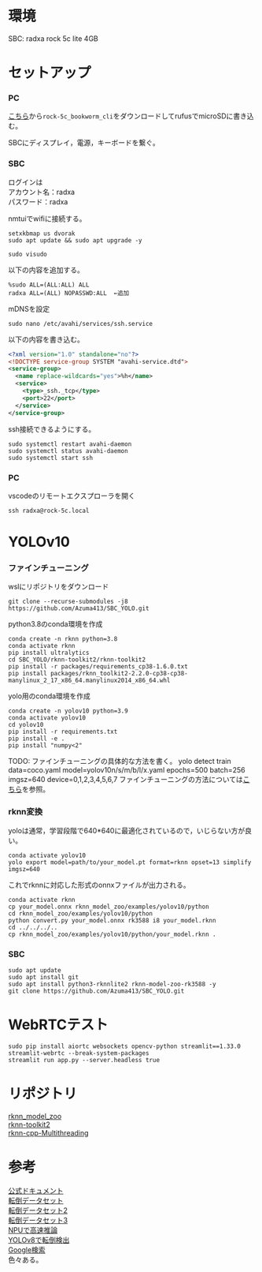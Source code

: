 # 環境
SBC: radxa rock 5c lite 4GB
# セットアップ
### PC
[こちら](https://github.com/radxa-build/rock-5c/releases/)から`rock-5c_bookworm_cli`をダウンロードしてrufusでmicroSDに書き込む。

SBCにディスプレイ，電源，キーボードを繋ぐ。
### SBC
ログインは\
アカウント名：radxa\
パスワード：radxa

nmtuiでwifiに接続する。
```
setxkbmap us dvorak
sudo apt update && sudo apt upgrade -y
```
```
sudo visudo
```
以下の内容を追加する。
```
%sudo ALL=(ALL:ALL) ALL
radxa ALL=(ALL) NOPASSWD:ALL  ←追加
```
mDNSを設定
```
sudo nano /etc/avahi/services/ssh.service
```
以下の内容を書き込む。
```xml
<?xml version="1.0" standalone="no"?>
<!DOCTYPE service-group SYSTEM "avahi-service.dtd">
<service-group>
  <name replace-wildcards="yes">%h</name>
  <service>
    <type>_ssh._tcp</type>
    <port>22</port>
  </service>
</service-group>
```
ssh接続できるようにする。
```
sudo systemctl restart avahi-daemon
sudo systemctl status avahi-daemon
sudo systemctl start ssh
```
### PC
vscodeのリモートエクスプローラを開く
```
ssh radxa@rock-5c.local
```
# YOLOv10
### ファインチューニング
wslにリポジトリをダウンロード
```
git clone --recurse-submodules -j8 https://github.com/Azuma413/SBC_YOLO.git
```
python3.8のconda環境を作成
```
conda create -n rknn python=3.8
conda activate rknn
pip install ultralytics
cd SBC_YOLO/rknn-toolkit2/rknn-toolkit2
pip install -r packages/requirements_cp38-1.6.0.txt
pip install packages/rknn_toolkit2-2.2.0-cp38-cp38-manylinux_2_17_x86_64.manylinux2014_x86_64.whl
```
yolo用のconda環境を作成
```
conda create -n yolov10 python=3.9
conda activate yolov10
cd yolov10
pip install -r requirements.txt
pip install -e .
pip install "numpy<2"
```

TODO: ファインチューニングの具体的な方法を書く。
yolo detect train data=coco.yaml model=yolov10n/s/m/b/l/x.yaml epochs=500 batch=256 imgsz=640 device=0,1,2,3,4,5,6,7
ファインチューニングの方法については[こちら](https://qiita.com/hirekatsu0523/items/f2f0e1a0f8a9ea92d913)を参照。

### rknn変換
yoloは通常，学習段階で640*640に最適化されているので，いじらない方が良い。
```
conda activate yolov10
yolo export model=path/to/your_model.pt format=rknn opset=13 simplify imgsz=640
```
これでrknnに対応した形式のonnxファイルが出力される。
```
conda activate rknn
cp your_model.onnx rknn_model_zoo/examples/yolov10/python
cd rknn_model_zoo/examples/yolov10/python
python convert.py your_model.onnx rk3588 i8 your_model.rknn
cd ../../../..
cp rknn_model_zoo/examples/yolov10/python/your_model.rknn .
```
### SBC
```
sudo apt update
sudo apt install git
sudo apt install python3-rknnlite2 rknn-model-zoo-rk3588 -y
git clone https://github.com/Azuma413/SBC_YOLO.git
```

# WebRTCテスト
```
sudo pip install aiortc websockets opencv-python streamlit==1.33.0 streamlit-webrtc --break-system-packages
streamlit run app.py --server.headless true
```


# リポジトリ
[rknn_model_zoo](https://github.com/airockchip/rknn_model_zoo)\
[rknn-toolkit2](https://github.com/airockchip/rknn-toolkit2)\
[rknn-cpp-Multithreading](https://github.com/leafqycc/rknn-cpp-Multithreading)

# 参考
[公式ドキュメント](https://developer.d-robotics.cc/rdk_doc/en/Basic_Development)\
[転倒データセット](https://ieeexplore.ieee.org/document/9171857/algorithms?tabFilter=dataset#algorithms)\
[転倒データセット2](https://universe.roboflow.com/hero-d6kgf/yolov5-fall-detection)\
[転倒データセット3](https://www.perplexity.ai/search/zhuan-dao-jian-zhi-shou-fa-tot-YMOwBnkGTA69gU3SQhbZMw)\
[NPUで高速推論](https://qiita.com/ysuito/items/a0d3201581f9057c973b#npu%E3%81%A8%E3%81%AF)\
[YOLOv8で転倒検出](https://github.com/pahaht/YOLOv8-Fall-detection)\
[Google検索](https://www.google.com/search?q=yolo+human+falling&sca_esv=fef8a0a8565c2553&sxsrf=ADLYWIK8XVuBc0kY8tuDLcxB5Fnie2qsaA%3A1728566423082&source=hp&ei=l9QHZ_rhAYfCvr0Pl7ekwQg&iflsig=AL9hbdgAAAAAZwfipxpoqxLX23iIPpkSSvkbhSfRzRyT&ved=0ahUKEwi6ifbc84OJAxUHoa8BHZcbKYgQ4dUDCA8&uact=5&oq=yolo+human+falling&gs_lp=Egdnd3Mtd2l6IhJ5b2xvIGh1bWFuIGZhbGxpbmcyCBAAGIAEGKIEMggQABiABBiiBDIIEAAYgAQYogQyCBAAGIAEGKIEMggQABiABBiiBEjyHlCjAViaHXABeACQAQCYAXSgAbINqgEEMTQuNLgBA8gBAPgBAZgCE6ACzA2oAgrCAgcQIxgnGOoCwgIMECMYgAQYExgnGIoFwgINEAAYgAQYsQMYgwEYBMICCxAAGIAEGLEDGIMBwgIQEAAYgAQYsQMYQxiDARiKBcICDhAAGIAEGLEDGIMBGIoFwgIKEAAYgAQYsQMYBMICBxAAGIAEGATCAgoQABiABBhDGIoFwgIFEAAYgATCAggQABiABBixA8ICCRAAGIAEGAQYCsICCBAAGIAEGMsBwgIEEAAYHsICBhAAGAgYHsICCBAAGAgYChgewgIKEAAYCBgKGA0YHsICBRAhGKABmAMEkgcEMTEuOKAHjC8&sclient=gws-wiz)\
色々ある。